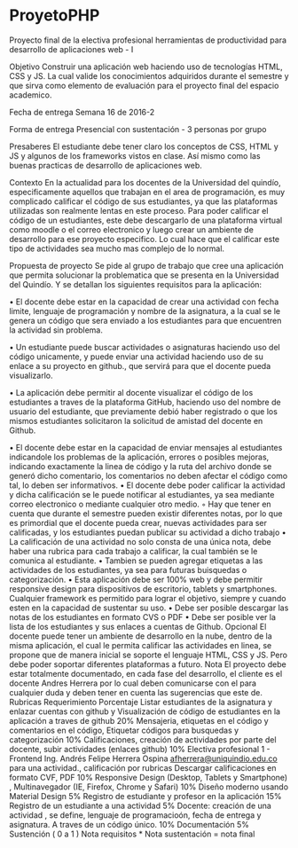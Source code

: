 # ProyetoPHP
Proyecto final de la electiva profesional herramientas de productividad para desarrollo de aplicaciones web - I

Objetivo
Construir una aplicación web haciendo uso de tecnologías HTML, CSS y JS. La cual valide los conocimientos adquiridos durante el semestre y que sirva como elemento de evaluación para el proyecto final del espacio academico.

Fecha de entrega
Semana 16 de 2016-2

Forma de entrega
Presencial con sustentación - 3 personas por grupo

Presaberes
El estudiante debe tener claro los conceptos de CSS, HTML y JS y algunos de los frameworks vistos en clase. Así mismo como las buenas practicas de desarrollo de aplicaciones web.

Contexto
En la actualidad para los docentes de la Universidad del quindío, especificamente aquellos que trabajan en el area de programación, es muy complicado calificar el código de sus estudiantes, ya que las plataformas utilizadas son realmente lentas en este proceso. Para poder calificar el código de un estudiantes, este debe descargarlo de una plataforma virtual como moodle o el correo electronico y luego crear un ambiente de desarrollo para ese proyecto especifico. Lo cual hace que el calificar este tipo de actividades sea mucho mas complejo de lo normal.

Propuesta de proyecto
Se pide al grupo de trabajo que cree una aplicación que permita solucionar la problematica que se presenta en la Universidad del Quindío. Y se detallan los siguientes requisitos para la aplicación:

• El docente debe estar en la capacidad de crear una actividad con fecha limite, lenguaje de
programación y nombre de la asignatura, a la cual se le genera un código que sera enviado a
los estudiantes para que encuentren la actividad sin problema.

• Un estudiante puede buscar actividades o asignaturas haciendo uso del código unicamente, y
puede enviar una actividad haciendo uso de su enlace a su proyecto en github., que servirá
para que el docente pueda visualizarlo.

• La aplicación debe permitir al docente visualizar el código de los estudiantes a traves de la
plataforma GitHub, haciendo uso del nombre de usuario del estudiante, que previamente
debió haber registrado o que los mismos estudiantes solicitaron la solicitud de amistad del
docente en Github.

• El docente debe estar en la capacidad de enviar mensajes al estudiantes indicandole los
problemas de la aplicación, errores o posibles mejoras, indicando exactamente la linea de
código y la ruta del archivo donde se generó dicho comentario, los comentarios no deben
afectar el código como tal, lo deben ser informativos.
• El docente debe poder calificar la actividad y dicha calificación se le puede notificar al
estudiantes, ya sea mediante correo electronico o mediante cualquier otro medio.
◦ Hay que tener en cuenta que durante el semestre pueden existir diferentes notas, por lo
que es primordial que el docente pueda crear, nuevas actividades para ser calificadas, y
los estudiantes puedan publicar su actividad a dicho trabajo
• La calificación de una actividad no solo consta de una única nota, debe haber una rubrica
para cada trabajo a calificar, la cual también se le comunica al estudiante.
• Tambien se pueden agregar etiquetas a las actividades de los estudiantes, ya sea para futuras
buisquedas o categorización.
• Esta aplicación debe ser 100% web y debe permitir responsive design para dispositivos de
escritorio, tablets y smartphones. Cualquier framework es permitido para lograr el objetivo,
siempre y cuando esten en la capacidad de sustentar su uso.
• Debe ser posible descargar las notas de los estudiantes en formato CVS o PDF
• Debe ser posible ver la lista de los estudiantes y sus enlaces a cuentas de Github.
Opcional
El docente puede tener un ambiente de desarrollo en la nube, dentro de la misma aplicación, el cual
le permita calificar las actividades en linea, se propone que de manera inicial se soporte el lenguaje
HTML, CSS y JS. Pero debe poder soportar diferentes plataformas a futuro.
Nota
El proyecto debe estar totalmente documentado, en cada fase del desarrollo, el cliente es el docente
Andres Herrera por lo cual deben comunicarse con el para cualquier duda y deben tener en cuenta
las sugerencias que este de.
Rubricas
Requerimiento Porcentaje
Listar estudiantes de la asignatura y enlazar
cuentas con github y Visualización de código de
estudiantes en la aplicación a traves de github
20%
Mensajeria, etiquetas en el código y comentarios
en el código, Etiquetar códigos para busquedas y
categorización
10%
Calificaciones, creación de actividades por parte
del docente, subir actividades (enlaces github)
10%
Electiva profesional 1 - Frontend
Ing. Andrés Felipe Herrera Ospina
afherrera@uniquindio.edu.co
para una actividad., calificación por rubricas
Descargar calificaciones en formato CVF, PDF 10%
Responsive Design (Desktop, Tablets y
Smartphone) , Multinavegador (IE, Firefox,
Chrome y Safari)
10%
Diseño moderno usando Material Design 5%
Registro de estudiante y profesor en la
aplicación
15%
Registro de un estudiante a una actividad 5%
Docente: creación de una actividad , se define,
lenguaje de programacioón, fecha de entrega y
asignatura. A traves de un código único.
10%
Documentación 5%
Sustención ( 0 a 1 ) Nota requisitos * Nota sustentación = nota final
